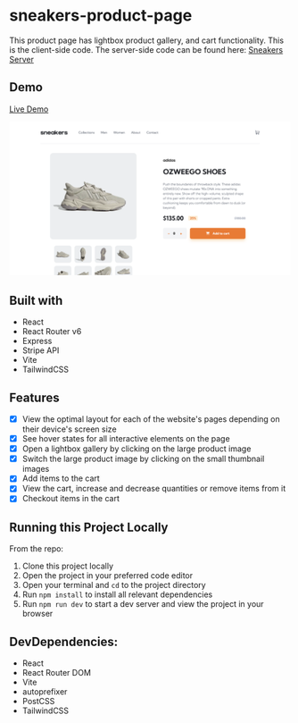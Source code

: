 # sneakers-product-page
This product page has lightbox product gallery, and cart functionality.
This is the client-side code. The server-side code can be found here: [Sneakers Server](https://github.com/neshacascia/sneakers-server)

## Demo
[Live Demo](https://nc-sneakers-product-page.netlify.app)

<img src="sneakers-product-page.png" alt="" border="0">

## Built with
- React
- React Router v6
- Express
- Stripe API
- Vite
- TailwindCSS

## Features
- [x] View the optimal layout for each of the website's pages depending on their device's screen size
- [x] See hover states for all interactive elements on the page
- [x] Open a lightbox gallery by clicking on the large product image
- [x] Switch the large product image by clicking on the small thumbnail images
- [x] Add items to the cart
- [x] View the cart, increase and decrease quantities or remove items from it
- [x] Checkout items in the cart

## Running this Project Locally
From the repo:
1. Clone this project locally
2. Open the project in your preferred code editor
3. Open your terminal and `cd` to the project directory
4. Run `npm install` to install all relevant dependencies
5. Run `npm run dev` to start a dev server and view the project in your browser

## DevDependencies:
- React
- React Router DOM
- Vite
- autoprefixer
- PostCSS
- TailwindCSS
